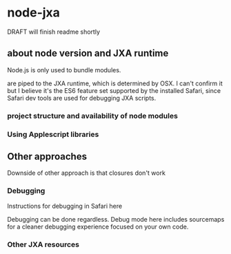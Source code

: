 # node-jxa

DRAFT  will finish readme shortly

## about node version and JXA runtime

Node.js is only used to bundle modules.

are piped to the JXA runtime, which is determined by OSX.  I can't confirm it but I believe it's the ES6 feature set supported by the installed Safari, since Safari dev tools are used for debugging JXA scripts.

### project structure and availability of node modules

### Using Applescript libraries


## Other approaches

Downside of other approach is that closures don't work

### Debugging

Instructions for debugging in Safari here

Debugging can be done regardless.  Debug mode here includes sourcemaps for a cleaner debugging experience focused on your own code.


### Other JXA resources
